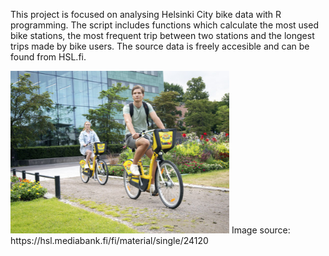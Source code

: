 This project is focused on analysing Helsinki City bike data with R programming. The script includes functions which calculate the most used bike stations,
the most frequent trip between two stations and the longest trips made by bike users. The source data is freely accesible and can be found from HSL.fi.

<img src="HSL_bikes.png" alt="HSL_bikes" width="350"/>
Image source: https://hsl.mediabank.fi/fi/material/single/24120
